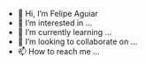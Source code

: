 - 👋 Hi, I’m Felipe Aguiar
- 👀 I’m interested in ...
- 🌱 I’m currently learning ...
- 💞️ I’m looking to collaborate on ...
- 📫 How to reach me ...

<!---
felipe-dio/felipe-dio is a ✨ special ✨ repository because its `README.md` (this file) appears on your GitHub profile.
You can click the Preview link to take a look at your changes.
--->
